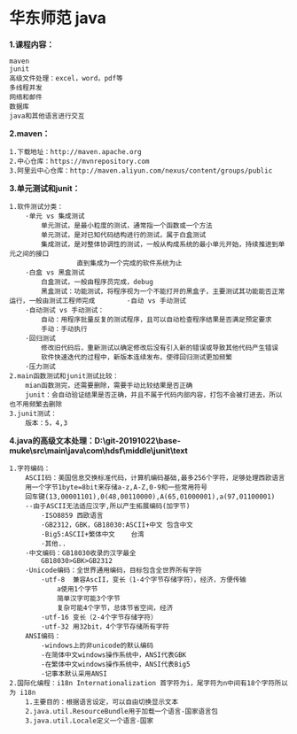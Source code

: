 # 华东师范 java

**1.课程内容：**
    
    maven
    junit
    高级文件处理：excel，word，pdf等
    多线程并发
    网络和邮件
    数据库
    java和其他语言进行交互
    
**2.maven：**

    1.下载地址：http://maven.apache.org
    2.中心仓库：https://mvnrepository.com
    3.阿里云中心仓库：http://maven.aliyun.com/nexus/content/groups/public

**3.单元测试和junit：**
    
    1.软件测试分类：
        ·单元 vs 集成测试
            单元测试，是最小粒度的测试，通常指一个函数或一个方法
            单元测试，是对已知代码结构进行的测试，属于白盒测试
            集成测试，是对整体协调性的测试，一般从构成系统的最小单元开始，持续推进到单元之间的接口
                     直到集成为一个完成的软件系统为止
        ·白盒 vs 黑盒测试
            白盒测试，一般由程序员完成，debug
            黑盒测试：功能测试，将程序视为一个不能打开的黑盒子，主要测试其功能能否正常运行，一般由测试工程师完成        ·自动 vs 手动测试
        ·自动测试 vs 手动测试：
            自动：用程序批量反复的测试程序，且可以自动检查程序结果是否满足预定要求
            手动：手动执行
        ·回归测试
            修改旧代码后，重新测试以确定修改后没有引入新的错误或导致其他代码产生错误
            软件快速迭代的过程中，新版本连续发布，使得回归测试更加频繁
        ·压力测试
    2.main函数测试和junit测试比较：
        mian函数测完，还需要删除，需要手动比较结果是否正确
        junit：会自动验证结果是否正确，并且不属于代码内部内容，打包不会被打进去，所以也不用频繁去删除
    3.junit测试：
        版本：5，4,3
        
**4.java的高级文本处理：D:\git-20191022\base-muke\src\main\java\com\hdsf\middle\junit\text**
    
    1.字符编码：
        ASCII码：美国信息交换标准代码，计算机编码基础,最多256个字符，足够处理西欧语言
        用一个字节1byte=8bit来存储a-z,A-Z,0-9和一些常用符号
        回车键(13,00001101),0(48,00110000),A(65,01000001),a(97,01100001) 
        --由于ASCII无法适应汉字,所以产生拓展编码(加字节)
            ·ISO8859 西欧语言
            ·GB2312，GBK，GB18030:ASCII+中文 包含中文
            ·Big5:ASCII+繁体中文    台湾
            ·其他..
        ·中文编码：GB18030收录的汉字最全
            GB18030>GBK>GB2312
        ·Unicode编码：全世界通用编码，目标包含全世界所有字符
            ·utf-8  兼容AscII，变长（1-4个字节存储字符），经济，方便传输 
                a使用1个字节
                简单汉字可能3个字节
                复杂可能4个字节，总体节省空间，经济
            ·utf-16 变长（2-4个字节存储字符）
            ·utf-32 用32bit，4个字节存储所有字符
        ANSI编码：
            -windows上的非unicode的默认编码
            -在简体中文windows操作系统中，ANSI代表GBK 
            -在繁体中文windows操作系统中，ANSI代表Big5
            -记事本默认采用ANSI
    2.国际化编程：i18n Internationalization 首字符为i，尾字符为n中间有18个字符所以为 i18n
        1.主要目的：根据语言设定，可以自由切换显示文本
        2.java.util.ResourceBundle用于加载一个语言-国家语言包
        3.java.util.Locale定义一个语言-国家
        
             
            
        
            
    
    
    
    
            
